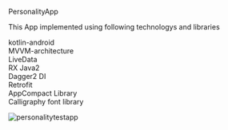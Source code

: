 PersonalityApp<br>

This App implemented using following technologys and libraries<br>

kotlin-android<br>
MVVM-architecture<br>
LiveData<br>
RX Java2<br>
Dagger2 DI<br>
Retrofit<br>
AppCompact Library<br>
Calligraphy font library<br>


![personalitytestapp](https://user-images.githubusercontent.com/2506261/47666065-efd99880-dba2-11e8-8ec3-0fe8f06ffd46.gif)
